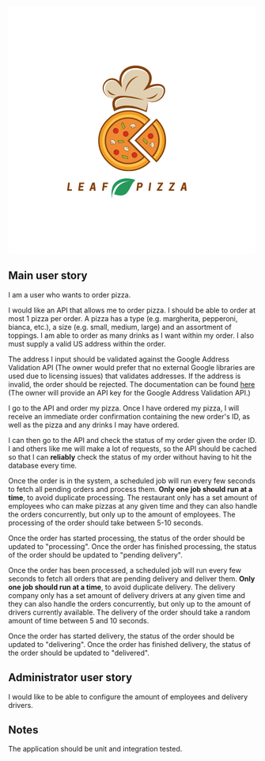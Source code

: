 ![alt](/logo.png)

## Main user story

I am a user who wants to order pizza.

I would like an API that allows me to order pizza.
I should be able to order at most 1 pizza per order.
A pizza has a type (e.g. margherita, pepperoni, bianca, etc.), a size (e.g. small, medium, large) and an assortment of toppings.
I am able to order as many drinks as I want within my order.
I also must supply a valid US address within the order.

The address I input should be validated against the Google Address Validation API (The owner would prefer that no external Google libraries are used due to licensing issues) that validates addresses. If the address is invalid, the order should be rejected. The documentation can be found [here](https://developers.google.com/maps/documentation/address-validation/requests-validate-address) (The owner will provide an API key for the Google Address Validation API.)

I go to the API and order my pizza. Once I have ordered my pizza, I will receive an immediate order confirmation containing the new order's ID, as well as the pizza and any drinks I may have ordered.

I can then go to the API and check the status of my order given the order ID. I and others like me will make a lot of requests, so the API should be cached so that I can **reliably** check the status of my order without having to hit the database every time.

Once the order is in the system, a scheduled job will run every few seconds to fetch all pending orders and process them. **Only one job should run at a time**, to avoid duplicate processing. The restaurant only has a set amount of employees who can make pizzas at any given time and they can also handle the orders concurrently, but only up to the amount of employees. The processing of the order should take between 5-10 seconds.

Once the order has started processing, the status of the order should be updated to "processing". Once the order has finished processing, the status of the order should be updated to "pending delivery".

Once the order has been processed, a scheduled job will run every few seconds to fetch all orders that are pending delivery and deliver them. **Only one job should run at a time**, to avoid duplicate delivery. The delivery company only has a set amount of delivery drivers at any given time and they can also handle the orders concurrently, but only up to the amount of drivers currently available. The delivery of the order should take a random amount of time between 5 and 10 seconds.


Once the order has started delivery, the status of the order should be updated to "delivering". Once the order has finished delivery, the status of the order should be updated to "delivered".

## Administrator user story

I would like to be able to configure the amount of employees and delivery drivers. 


## Notes

The application should be unit and integration tested.